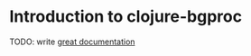 # Introduction to clojure-bgproc

TODO: write [great documentation](http://jacobian.org/writing/what-to-write/)
